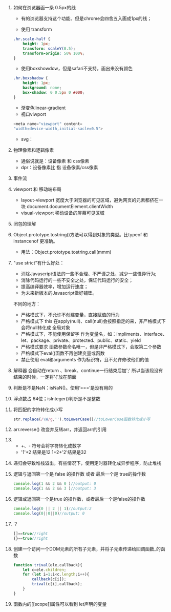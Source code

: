 
1. 如何在浏览器画一条 0.5px的线

    - 有的浏览器支持这个功能、但是chrome会四舍五入画成1px的线；

    - 使用 transform

    ```css
    .hr.scale-half {
        height: 1px;
        transform: scaleY(0.5);
        transform-origin: 50% 100%;
    }
    ```

    - 使用boxshowdow，但是safari不支持，画出来没有颜色

    ```css
    .hr.boxshadow {
        height: 1px;
        background: none;
        box-shadow: 0 0.5px 0 #000;
    }
    ```

    - 渐变色linear-gradient
    - 视口viwport

    ```javascript
    <meta name="viewport" content=
    "width=device-width,initial-sacle=0.5">
    ```

    - svg：

2. 物理像素和逻辑像素

    - 通俗说就是：设备像素 和 css像素
    - dpr：设备像素比 指 设备像素/css像素

3. 事件流

4. viewport 和 移动端布局
    - layout-viewport 宽度大于浏览器的可见区域，避免网页的元素都挤在一块  document.documentElement.clientWidth
    - visual-viewport  移动设备的屏幕可见区域

5. 闭包的理解

6. Object.prototype.tostring()方法可以得到对象的类型。比typeof 和 instancenof 更准确。
    - 用法：Object.prototype.tostring.call(mmm)

7. "use strict"有什么好处：
    - 消除Javascript语法的一些不合理、不严谨之处，减少一些怪异行为;
    - 消除代码运行的一些不安全之处，保证代码运行的安全；
    - 提高编译器效率，增加运行速度；
    - 为未来新版本的Javascript做好铺垫。

    不同的地方：

    - 严格模式下，不允许不创建变量，直接赋值的行为
    - 严格模式下  this 在apply(null)、call(null)会按照指定的来，非严格模式下会将null转化成 全局对象
    - 严格模式下，不能使用保留字 作为变量名，如：impliments、interface、let、package、private、protected、public、static、yield
    - 严格模式要求 函数参数命名唯一，但是非严格模式下，会取第二个参数
    - 严格模式下eval()函数不再创建变量或函数
    - 禁止使用 eval和arguments 作为标识符，且不允许修改他们的值

8. 解释器 会自动在return 、break、continue一行结束后加';' 所以当该段没有结束的时候，一定将'{'放在前面
9. 判断是不是NaN：isNaN()。使用‘===’是没有用的
10. 浮点数占 64位；isInteger()判断是不是整数
11. 将匹配的字符转化成小写

    ```javascript
    str.replace(/\W/g,'').toLowerCase()//toLowerCase函数转化成小写
    ```

12. arr.reverse() 改变并反转arr，并返回arr的引用

13. 
    - +、- 符号会将字符转化成数字
    - '1'+2 结果是12 1+2+'2'结果是32
14. 递归会导致堆栈溢出，有些情况下，使用定时器转化成异步程序，防止堆栈
15. 逻辑与返回第一个是 false 的操作数 或者 最后一个是 true的操作数

    ```javascript
    console.log(1 && 2 && 0 )//output: 0
    console.log(1 && 2 && 3 )//output: 3
    ```

16. 逻辑或返回第一个是true 的操作数，或者最后一个是false的操作数

    ```javascript
    console.log(0 || 2 || 1)//output:2
    console.log(0||0||0)//output: 0
    ```

17. ？

    ```javascript
    []==true//right   
    {}==true//right
    ```

18. 创建一个访问一个DOM元素的所有子元素，并将子元素传递给回调函数_的函数

    ```javascript
    function trival(ele,callback){
        let c=ele.children;
        for (let i=1;i<c.length;i++){
            callback(c[i]);
            trival(c[i],callback);
        }
    }
    ```

19. 函数内的[[scope]]属性可以看到 let声明的变量